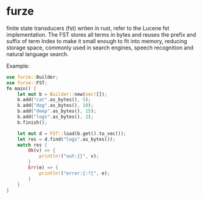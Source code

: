 # furze

finite state transducers (fst) writen in rust, refer to the Lucene fst implementation. The FST stores all terms in bytes and reuses the prefix and suffix of term Index to make it small enough to fit into memory, reducing storage space, commonly used in search engines, speech recognition and natural language search.

Example:
```rust
use furze::Builder;
use furze::FST;
fn main() {
    let mut b = Builder::new(vec![]);
    b.add("cat".as_bytes(), 5);
    b.add("dog".as_bytes(), 10);
    b.add("deep".as_bytes(), 15);
    b.add("logs".as_bytes(), 2);
    b.finish();

    let mut d = FST::load(b.get().to_vec());
    let res = d.find("logs".as_bytes());
    match res {
        Ok(v) => {
            println!("out:{}", v);
        }
        Err(e) => {
            println!("error:{:?}", e);
        }
    }
}

```